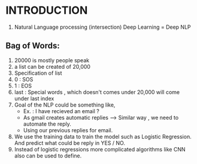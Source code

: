 # INTRODUCTION

1. Natural Language processing (intersection) Deep Learning = Deep NLP

## Bag of Words:

1. 20000 is mostly people speak
2. a list can be created of 20,000
3. Specification of list
4. 0 : SOS
5. 1 : EOS
6. last : Special words , which doesn't comes under 20,000 will come under last index
7. Goal of the NLP could be something like,
   - Ex. : I have recieved an email ?
   - As gmail creates automatic replies --> Similar way , we need to automate the reply.
   - Using our previous replies for email.
8. We use the training data to train the model such as Logistic Regression. And predict what could be reply in YES / NO.
9. Instead of logistic regressions more complicated algorithms like CNN also can be used to define.
